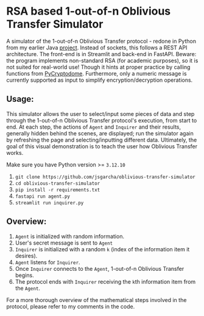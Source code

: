 # RSA based 1-out-of-n Oblivious Transfer Simulator
A simulator of the 1-out-of-n Oblivious Transfer protocol - redone in Python from my earlier Java [project](https://github.com/jsgarcha/oblivious-transfer-simulator). Instead of sockets, this follows a REST API architecture. The front-end is in Streamlit and back-end in FastAPI.
Beware: the program implements non-standard RSA (for academic purposes), so it is not suited for real-world use! Though it hints at proper practice by calling functions from [PyCryptodome](https://www.pycryptodome.org/). Furthermore, only a numeric message is currently supported as input to simplify encryption/decryption operations.

## Usage:
This simulator allows the user to select/input some pieces of data and step through the 1-out-of-n Oblivious Transfer protocol's execution, from start to end. At each step, the actions of `Agent` and `Inquirer` and their results, generally hidden behind the scenes, are displayed; run the simulator again by refreshing the page and selecting/inputting different data. Ultimately, the goal of this visual demonstration is to teach the user how Oblivious Transfer works.

Make sure you have Python version >= `3.12.10`
1) `git clone https://github.com/jsgarcha/oblivious-transfer-simulator`
2) `cd oblivious-transfer-simulator`
3) `pip install -r requirements.txt`
4) `fastapi run agent.py`
5) `streamlit run inquirer.py`

## Overview:
1) `Agent` is initialized with random information. 
2)  User's secret message is sent to `Agent`
3) `Inquirer` is initialized with a random `k` (index of the information item it desires). 
4) `Agent` listens for `Inquirer`. 
5) Once `Inquirer` connects to the `Agent`, 1-out-of-n Oblivious Transfer begins. 
6) The protocol ends with `Inquirer` receiving the `k`th information item from the `Agent`.

For a more thorough overview of the mathematical steps involved in the protocol, please refer to my comments in the code.